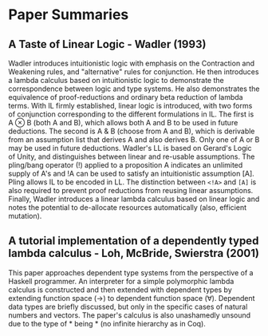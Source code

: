 Paper Summaries
====

## A Taste of Linear Logic - Wadler (1993)

Wadler introduces intuitionistic logic with emphasis on the Contraction and Weakening rules, and "alternative" rules for conjunction. He then introduces a lambda calculus based on intuitionistic logic to demonstrate the correspondence between logic and type systems. He also demonstrates the equivalence of proof-reductions and ordinary beta reduction of lambda terms. With IL firmly established, linear logic is introduced, with two forms of conjunction corresponding to the different formulations in IL. The first is A ⊗ B (both A and B), which allows both A and B to be used in future deductions. The second is A & B (choose from A and B), which is derivable from an assumption list that derives A and also derives B. Only one of A or B may be used in future deductions. Wadler's LL is based on Gerard's Logic of Unity, and distinguishes between linear and re-usable assumptions. The pling/bang operator (!) applied to a proposition A indicates an unlimited supply of A's and !A can be used to satisfy an intuitionistic assumption [A]. Pling allows IL to be encoded in LL. The distinction between `<!A>` and `[A]` is also required to prevent proof reductions from reusing linear assumptions. Finally, Wadler introduces a linear lambda calculus based on linear logic and notes the potential to de-allocate resources automatically (also, efficient mutation).

## A tutorial implementation of a dependently typed lambda calculus - Loh, McBride, Swierstra (2001)

This paper approaches dependent type systems from the perspective of a Haskell programmer. An interpreter for a simple polymorphic lambda calculus is constructed and then extended with dependent types by extending function space (->) to dependent function space (∀). Dependent data types are briefly discussed, but only in the specific cases of natural numbers and vectors. The paper's calculus is also unashamedly unsound due to the type of * being * (no infinite hierarchy as in Coq).
